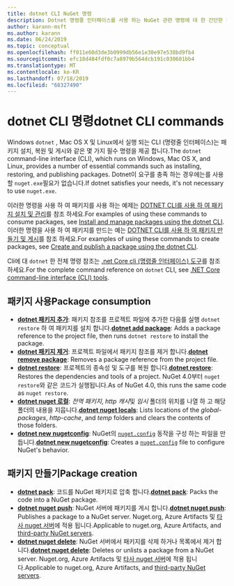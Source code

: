 ```yaml
---
title: dotnet CLI NuGet 명령
description: Dotnet 명령줄 인터페이스를 사용 하는 NuGet 관련 명령에 대 한 간단한 참조입니다.
author: karann-msft
ms.author: karann
ms.date: 06/24/2019
ms.topic: conceptual
ms.openlocfilehash: ff011e60d3de3b0999db56e1e30e97e538bd9fb4
ms.sourcegitcommit: efc18d484fdf0c7a8979b564dcb191c030601bb4
ms.translationtype: MT
ms.contentlocale: ko-KR
ms.lasthandoff: 07/18/2019
ms.locfileid: "68327490"
---
```

# <a name="dotnet-cli-commands"></a><span data-ttu-id="f3942-103">dotnet CLI 명령</span><span class="sxs-lookup"><span data-stu-id="f3942-103">dotnet CLI commands</span></span>

<span data-ttu-id="f3942-104">Windows `dotnet` , Mac OS X 및 Linux에서 실행 되는 CLI (명령줄 인터페이스)는 패키지 설치, 복원 및 게시와 같은 몇 가지 필수 명령을 제공 합니다.</span><span class="sxs-lookup"><span data-stu-id="f3942-104">The `dotnet` command-line interface (CLI), which runs on Windows, Mac OS X, and Linux, provides a number of essential commands such as installing, restoring, and publishing packages.</span></span> <span data-ttu-id="f3942-105">Dotnet이 요구를 충족 하는 경우에는를 사용할 `nuget.exe`필요가 없습니다.</span><span class="sxs-lookup"><span data-stu-id="f3942-105">If dotnet satisfies your needs, it's not necessary to use `nuget.exe`.</span></span>

<span data-ttu-id="f3942-106">이러한 명령을 사용 하 여 패키지를 사용 하는 예제는 [DOTNET CLI를 사용 하 여 패키지 설치 및 관리](../consume-packages/install-use-packages-dotnet-cli.md)를 참조 하세요.</span><span class="sxs-lookup"><span data-stu-id="f3942-106">For examples of using these commands to consume packages, see [Install and manage packages using the dotnet CLI](../consume-packages/install-use-packages-dotnet-cli.md).</span></span> <span data-ttu-id="f3942-107">이러한 명령을 사용 하 여 패키지를 만드는 예는 [DOTNET CLI를 사용 하 여 패키지 만들기 및 게시](../quickstart/create-and-publish-a-package-using-the-dotnet-cli.md)를 참조 하세요.</span><span class="sxs-lookup"><span data-stu-id="f3942-107">For examples of using these commands to create packages, see [Create and publish a package using the dotnet CLI](../quickstart/create-and-publish-a-package-using-the-dotnet-cli.md).</span></span>

<span data-ttu-id="f3942-108">Cli에 대 `dotnet` 한 전체 명령 참조는 [.net Core cli (명령줄 인터페이스) 도구](/dotnet/core/tools/?tabs=netcore2x)를 참조 하세요.</span><span class="sxs-lookup"><span data-stu-id="f3942-108">For the complete command reference on `dotnet` CLI, see [.NET Core command-line interface (CLI) tools](/dotnet/core/tools/?tabs=netcore2x).</span></span>

## <a name="package-consumption"></a><span data-ttu-id="f3942-109">패키지 사용</span><span class="sxs-lookup"><span data-stu-id="f3942-109">Package consumption</span></span>

- <span data-ttu-id="f3942-110">[**dotnet 패키지 추가**](/dotnet/core/tools/dotnet-add-package): 패키지 참조를 프로젝트 파일에 추가한 다음를 실행 `dotnet restore` 하 여 패키지를 설치 합니다.</span><span class="sxs-lookup"><span data-stu-id="f3942-110">[**dotnet add package**](/dotnet/core/tools/dotnet-add-package): Adds a package reference to the project file, then runs `dotnet restore` to install the package.</span></span>
- <span data-ttu-id="f3942-111">[**dotnet 패키지 제거**](/dotnet/core/tools/dotnet-remove-package): 프로젝트 파일에서 패키지 참조를 제거 합니다.</span><span class="sxs-lookup"><span data-stu-id="f3942-111">[**dotnet remove package**](/dotnet/core/tools/dotnet-remove-package): Removes a package reference from the project file.</span></span>
- <span data-ttu-id="f3942-112">[**dotnet restore**](/dotnet/core/tools/dotnet-restore?tabs=netcore2x): 프로젝트의 종속성 및 도구를 복원 합니다.</span><span class="sxs-lookup"><span data-stu-id="f3942-112">[**dotnet restore**](/dotnet/core/tools/dotnet-restore?tabs=netcore2x): Restores the dependencies and tools of a project.</span></span> <span data-ttu-id="f3942-113">NuGet 4.0부터 `nuget restore`와 같은 코드가 실행됩니다.</span><span class="sxs-lookup"><span data-stu-id="f3942-113">As of NuGet 4.0, this runs the same code as `nuget restore`.</span></span>
- <span data-ttu-id="f3942-114">[**dotnet nuget 로컬**](/dotnet/core/tools/dotnet-nuget-locals): *전역 패키지*, *http 캐시*및 *임시* 폴더의 위치를 나열 하 고 해당 폴더의 내용을 지웁니다.</span><span class="sxs-lookup"><span data-stu-id="f3942-114">[**dotnet nuget locals**](/dotnet/core/tools/dotnet-nuget-locals): Lists locations of the *global-packages*, *http-cache*, and *temp* folders and clears the contents of those folders.</span></span>
- <span data-ttu-id="f3942-115">[**dotnet new nugetconfig**](/dotnet/core/tools/dotnet-new): NuGet의 [`nuget.config`](../reference/nuget-config-file.md) 동작을 구성 하는 파일을 만듭니다.</span><span class="sxs-lookup"><span data-stu-id="f3942-115">[**dotnet new nugetconfig**](/dotnet/core/tools/dotnet-new): Creates a [`nuget.config`](../reference/nuget-config-file.md) file to configure NuGet's behavior.</span></span>

## <a name="package-creation"></a><span data-ttu-id="f3942-116">패키지 만들기</span><span class="sxs-lookup"><span data-stu-id="f3942-116">Package creation</span></span>

- <span data-ttu-id="f3942-117">[**dotnet pack**](/dotnet/core/tools/dotnet-pack?tabs=netcore2x): 코드를 NuGet 패키지로 압축 합니다.</span><span class="sxs-lookup"><span data-stu-id="f3942-117">[**dotnet pack**](/dotnet/core/tools/dotnet-pack?tabs=netcore2x): Packs the code into a NuGet package.</span></span>
- <span data-ttu-id="f3942-118">[**dotnet nuget push**](/dotnet/core/tools/dotnet-nuget-push): NuGet 서버에 패키지를 게시 합니다.</span><span class="sxs-lookup"><span data-stu-id="f3942-118">[**dotnet nuget push**](/dotnet/core/tools/dotnet-nuget-push): Publishes a package to a NuGet server.</span></span> <span data-ttu-id="f3942-119">Nuget.org, Azure Artifacts 및 [타사 nuget 서버](../hosting-packages/overview.md)에 적용 됩니다.</span><span class="sxs-lookup"><span data-stu-id="f3942-119">Applicable to nuget.org, Azure Artifacts, and [third-party NuGet servers](../hosting-packages/overview.md).</span></span>
- <span data-ttu-id="f3942-120">[**dotnet nuget delete**](/dotnet/core/tools/dotnet-nuget-delete): NuGet 서버에서 패키지를 삭제 하거나 목록에서 제거 합니다.</span><span class="sxs-lookup"><span data-stu-id="f3942-120">[**dotnet nuget delete**](/dotnet/core/tools/dotnet-nuget-delete): Deletes or unlists a package from a NuGet server.</span></span> <span data-ttu-id="f3942-121">Nuget.org, Azure Artifacts 및 [타사 nuget 서버](../hosting-packages/overview.md)에 적용 됩니다.</span><span class="sxs-lookup"><span data-stu-id="f3942-121">Applicable to nuget.org, Azure Artifacts, and [third-party NuGet servers](../hosting-packages/overview.md).</span></span>
